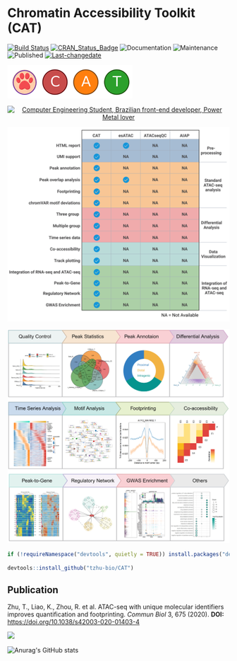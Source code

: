 # Chromatin Accessibility Toolkit (CAT)

[![Build Status](https://travis-ci.org/username/MyPackage.svg?branch=master)](https://travis-ci.org/tzhu-bio/CAT)
[![CRAN_Status_Badge](http://www.r-pkg.org/badges/version/MyPackage)](https://cran.r-project.org/package=CAT)
<img alt="Documentation" src="https://img.shields.io/badge/Documentation%3F-yes-brightgreen.svg?color=3366CC" target="_blank" /></a>
<img alt="Maintenance" src="https://img.shields.io/badge/Maintained%3F-yes-green.svg?color=DC3912" target="_blank" /> </a>
<img alt="Published" src="https://img.shields.io/badge/Published%3F-yes-green.svg?color=FF9900" target="_blank" /> </a>
[![Last-changedate](https://img.shields.io/badge/last%20change-2023--04--27-green.svg)](https://github.com/tzhu-bio/CAT/commits/master)

![image](https://github.com/tzhu-bio/CAT/blob/main/png/CAT.png)

<div align="center">
    <a href="https://git.io/typing-svg"><img src="https://readme-typing-svg.demolab.com?font=Roboto+Slab&color=%237E3ACE&size=30&center=true&vCenter=true&width=750&lines=An advanced analysis toolkit for ATAC-seq." alt="Computer Engineering Student, Brazilian front-end developer, Power Metal lover"></a>
</div>


![image](https://github.com/tzhu-bio/CAT/blob/main/png/cat_compare.png)

![image](https://github.com/tzhu-bio/CAT/blob/main/png/workflow.jpg)
``` r
if (!requireNamespace("devtools", quietly = TRUE)) install.packages("devtools")
```
``` r
devtools::install_github("tzhu-bio/CAT")
```

## Publication
Zhu, T., Liao, K., Zhou, R. et al. ATAC-seq with unique molecular identifiers improves quantification and footprinting. *Commun Biol* 3, 675 (2020).
**DOI:** https://doi.org/10.1038/s42003-020-01403-4

<a href="mailto:tzhubio@gmail.com">
  <img src="https://github.com/blackcater/blackcater/raw/main/images/social-gmail.svg" height="40" />
</a>

![Anurag's GitHub stats](https://github-readme-stats.vercel.app/api?username=tzhu-bio&show_icons=true&theme=radical)

